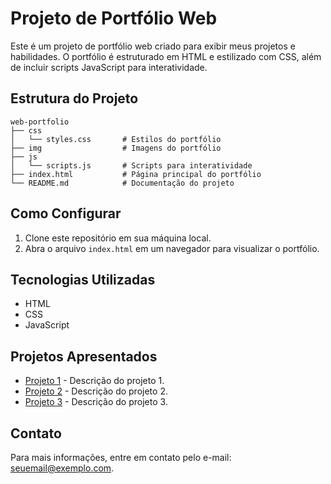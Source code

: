 # Projeto de Portfólio Web

Este é um projeto de portfólio web criado para exibir meus projetos e habilidades. O portfólio é estruturado em HTML e estilizado com CSS, além de incluir scripts JavaScript para interatividade.

## Estrutura do Projeto

```
web-portfolio
├── css
│   └── styles.css       # Estilos do portfólio
├── img                  # Imagens do portfólio
├── js
│   └── scripts.js       # Scripts para interatividade
├── index.html           # Página principal do portfólio
└── README.md            # Documentação do projeto
```

## Como Configurar

1. Clone este repositório em sua máquina local.
2. Abra o arquivo `index.html` em um navegador para visualizar o portfólio.

## Tecnologias Utilizadas

- HTML
- CSS
- JavaScript

## Projetos Apresentados

- [Projeto 1](#) - Descrição do projeto 1.
- [Projeto 2](#) - Descrição do projeto 2.
- [Projeto 3](#) - Descrição do projeto 3.

## Contato

Para mais informações, entre em contato pelo e-mail: seuemail@exemplo.com.